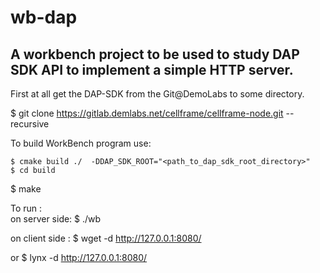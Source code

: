 # wb-dap
## A workbench project to be used to study DAP SDK API to implement a simple HTTP server.

First at all get the DAP-SDK from the Git@DemoLabs to some directory.

  $ git clone https://gitlab.demlabs.net/cellframe/cellframe-node.git --recursive
  
  
To build WorkBench program use:
	
	$ cmake build ./  -DDAP_SDK_ROOT="<path_to_dap_sdk_root_directory>"
	$ cd build
  $ make
  
To run :  
 on server side:
 $ ./wb <ENTER>
 
 on client side :
 $ wget -d http://127.0.0.1:8080/  <ENTER>
	
 or
$ lynx -d http://127.0.0.1:8080/  <ENTER>	
